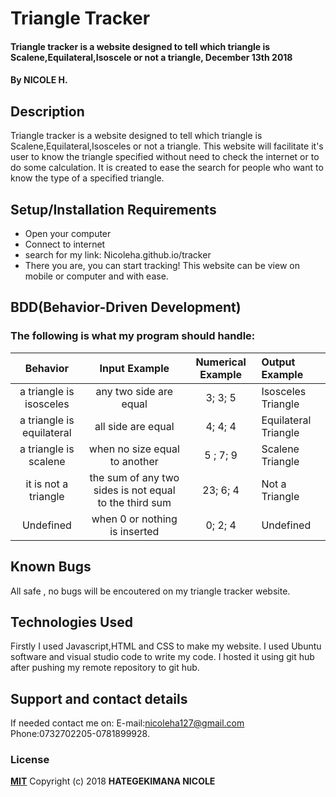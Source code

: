 # Triangle Tracker
#### Triangle tracker is a website designed to tell which triangle is Scalene,Equilateral,Isoscele or not a triangle, December 13th 2018
#### By **NICOLE H.**
## Description
Triangle tracker is a website designed to tell which triangle is Scalene,Equilateral,Isosceles or not a triangle. This website will facilitate it's user to know the triangle specified without need to check the internet or to do some calculation. It is created to ease the search for people who want to know the type of a specified triangle.
## Setup/Installation Requirements
* Open your computer
* Connect to internet
* search for my link: Nicoleha.github.io/tracker
* There you are, you can start tracking!
This website can be view on mobile or computer and with ease.
## BDD(Behavior-Driven Development)
### The following is what my program should handle:

| Behavior | Input Example |Numerical Example| Output Example |
| :----:   | :-----------: | :------------: | :---------------|
|a triangle is isosceles| any two side are equal|3; 3; 5|Isosceles Triangle     |
|a triangle is equilateral| all side are equal|4; 4; 4| Equilateral Triangle|
|a triangle is scalene|when no size equal to another |5 ; 7; 9| Scalene Triangle|
|it is not a triangle | the sum of any two sides is not equal to the third sum|23; 6; 4|Not a Triangle|
|Undefined|when 0 or nothing is inserted | 0; 2; 4|Undefined| 

## Known Bugs
All safe , no bugs will be encoutered on my triangle tracker website.
## Technologies Used
Firstly I used Javascript,HTML and CSS to make my website.
I used Ubuntu software and visual studio code to write my code. I hosted it using git hub after pushing my remote repository to git hub.
## Support and contact details
If needed contact me on:
E-mail:nicoleha127@gmail.com
Phone:0732702205-0781899928.
### License
**[MIT](http://choosealisence.com/licenses/mit/)**
Copyright (c) 2018 **HATEGEKIMANA NICOLE**
  